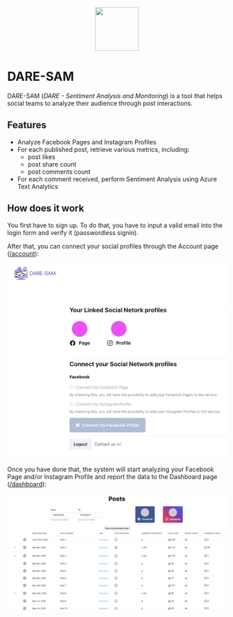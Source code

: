 <div align="center"><img src="./packages/web/public/logo.svg" width="100" height="100" /></div>

# DARE-SAM

DARE-SAM (_DARE - Sentiment Analysis and Monitoring_) is a tool that helps social teams to analyze their audience through post interactions.

## Features

- Analyze Facebook Pages and Instagram Profiles
- For each published post, retrieve various metrics, including:
  - post likes
  - post share count
  - post comments count
- For each comment received, perform Sentiment Analysis using Azure Text Analytics

## How does it work

You first have to sign up. To do that, you have to input a valid email into the login form and verify it (passwordless signin).

After that, you can connect your social profiles through the Account page ([/account](https://crystalball.vercel.app/account)):

<div align="center"><img src="./screenshots/account-full.png"/></div>

Once you have done that, the system will start analyzing your Facebook Page and/or Instagram Profile and report the data to the Dashboard page ([/dashboard](https://crystalball.vercel.app/dashboard)):

<div align="center"><img src="./screenshots/dashboard-table.png"/></div>
